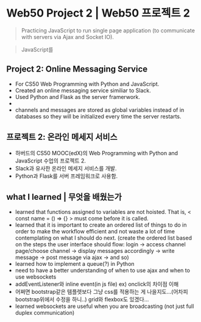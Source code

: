 # Web50 Project 2 | Web50 프로젝트 2
> Practicing JavaScript to run single page application (to communicate with servers via Ajax and Socket IO).

> JavaScript를

## Project 2: Online Messaging Service
- For CS50 Web Programming with Python and JavaScript.
- Created an online messaging service similiar to Slack.
- Used Python and Flask as the server framerwork.
-
- channels and messages are stored as global variables instead of in databases so they will be initialized every time the server restarts.

## 프로젝트 2: 온라인 메세지 서비스
- 하버드의 CS50 MOOC(edX)의 Web Programming with Python and JavaScript 수업의 프로젝트 2.
- Slack과 유사한 온라인 메세지 서비스를 개발.
- Python과 Flask를 서버 프레임워크로 사용함.


## what I learned | 무엇을 배웠는가
>
- learned that functions assigned to variables are not hoisted. That is, < const name = () => {} > must come before it is called.
- learned that it is important to create an ordered list of things to do in order to make the workflow efficient and not waste a lot of time contemplating on what I should do next.
  (create the ordered list based on the steps the user interface should flow: login -> access channel page/choose channel -> display messages accordingly -> write message -> post message via ajax -> and so)
- learned how to implement a queue(?) in Python
- need to have a better understanding of when to use ajax and when to use websockets
- addEventListener와 inline event(in js file) ex) onclick의 차이점 이해
- 어쩌면 bootstrap같은 템플렛보다 그냥 css를 적용하는 게 나을지도...(어차피 bootstrap위에서 수정을 하니..) grid와 flexbox도 있겠다...
- learned websockets are useful when you are broadcasting (not just full duplex communication)